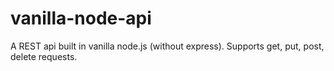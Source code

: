 # vanilla-node-api
A REST api built in vanilla node.js (without express). Supports get, put, post, delete requests. 
